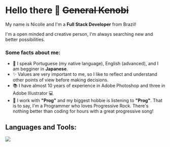 # Hello there 👋 ~~General Kenobi~~
<p align="left">My name is Nicolle and I'm a <strong>Full Stack Developer</strong> from Brazil!</p>
<p align="left">I'm a open minded and creative person, I'm always searching new and better possibilities.</p>

### Some facts about me:

- 💬 I speak Portuguese (my native language), English (advanced), and I am begginer in **Japanese**.
- ✨ Values are very important to me, so I like to reflect and understand other points of view before making decisions.
- 📚 I have almost 10 years of experience in Adobe Photoshop and three in Adobe Illustrator 💻
- 🎸 I work with **"Prog"** and my biggest hobbie is listening to **"Prog"**. That is to say, I'm a Programmer who loves Progressive Rock.
There's nothing better than coding for hours with a great progressive song!

## Languages and Tools:

<img src="https://skillicons.dev/icons?i=react,js,ts,nodejs,mongodb,postgres,html,css,photoshop,illustrator,figma" /> 
